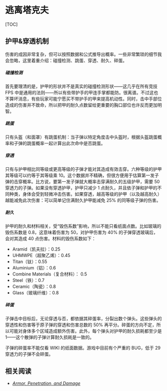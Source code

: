 # 逃离塔克夫

[TOC]

## 护甲&穿透机制

伤害的成因非常复杂，但可以按照数据和公式推导出概率。一些非常繁琐的细节我会忽略，这里着重介绍：碰撞检测、跳蛋、穿透、耐久、碎蛋。

##### 碰撞检测

首先要理清的是，护甲的形状并不是真实的碰撞检测形状——这几乎在所有竞技 FPS 中是通用的法则——所以有些带护手的甲连手掌都能防。很离谱。不过这也不算坏消息，有些玩家可能宁愿买不带护手的甲来提高机动性。同时，击中手部位造成的伤害并不致命，所以把甲的耐久点数留给更重要的胸口部位也许反而更加明智。

##### 跳蛋

只有头盔（和面罩）有跳蛋机制：当子弹以特定角度击中头盔时，根据头盔跳蛋概率和子弹的跳蛋概率一起计算出此次命中是否跳蛋。

##### 穿透

只有与护甲相比同等级或更高等级的子弹才能对其造成有效击穿。六种等级的护甲其等级可以约等于其等级乘 10。这个数据并不精确，但很方便用于估算第一发子弹的击穿概率。比方说，要第一发子弹就大概率击穿满耐久的五级护甲，需要 50 穿透力的子弹。如果没有穿透护甲，护甲只减少 1 点耐久，并且依子弹和护甲的不同种类，身体会受到轻微冲击伤害。如果穿透，越高等级的护甲（以及越高耐久）越能减免此次伤害：可以简单记住满耐久护甲能减免 25% 的同等级子弹的伤害。

##### 耐久

护甲的耐久和材料相关，受“毁伤系数”影响，所以不能只看纸面点数。比如玻璃的毁伤系数是 0.8，这意味着伤害为 50，对护甲伤害为 40% 的子弹穿透玻璃后，会对其造成 $40% * 50 * 0.8 = 16$ 点伤害。材料的毁伤系数如下：

* Aramid（凯夫拉）：0.25
* UHMWPE（超聚乙烯）：0.45
* Titan（钛）：0.55
* Aluminium（铝）：0.6
* Combine Materials（复合材料）： 0.5
* Steel（铁）：0.7
* Ceramic（陶瓷）：0.8
* Glass（玻璃纤维）：0.8

##### 碎蛋

子弹击中目标后，无论穿透与否，都依据其碎蛋率，分裂出数个弹头。这些弹头的穿透性和伤害等于原子弹的穿透和伤害总数的 50% 再平分。碎蛋的方向不定，所以可能对身体多个区域造成额外伤害。此外，每个弹头对护甲的耐久损耗都至少是 1——这个散弹的子弹计算耐久损耗是一致的。

子弹的碎蛋率不能仅看 WIKI 的纸面数据。游戏中目前有个严重的 BUG，低于 29 穿透力的子弹不会碎蛋。

## 相关阅读

* [<i>Armor, Penetration, and Damage</i>](https://tarkovaftermidnight.wordpress.com/)